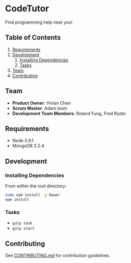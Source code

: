 # CodeTutor

Find programming help near you!

## Table of Contents

1. [Requirements](#requirements)
1. [Development](#development)
    1. [Installing Dependencies](#installing-dependencies)
    1. [Tasks](#tasks)
1. [Team](#team)
1. [Contributing](#contributing)

## Team

  - __Product Owner__: Vivian Chen
  - __Scrum Master__: Adam Isom
  - __Development Team Members__: Roland Fung, Fred Ryder


## Requirements

- Node 5.9.1
- MongoDB 3.2.4

## Development

### Installing Dependencies

From within the root directory:

```sh
sudo npm install -g bower
npm install
```

### Tasks
- `gulp task`
- `gulp start`

## Contributing

See [CONTRIBUTING.md](CONTRIBUTING.md) for contribution guidelines.
